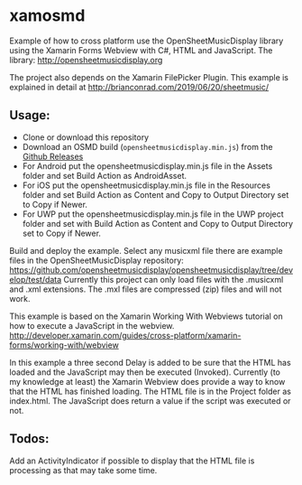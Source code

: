 # xamosmd
Example of how to cross platform use the OpenSheetMusicDisplay library 
using the Xamarin Forms Webview with C#, HTML and JavaScript.
The library:
http://opensheetmusicdisplay.org

The project also depends on the Xamarin FilePicker Plugin.  This example is explained in detail at http://brianconrad.com/2019/06/20/sheetmusic/

## Usage:
* Clone or download this repository
* Download an OSMD build (`opensheetmusicdisplay.min.js`) from the [Github Releases](https://github.com/opensheetmusicdisplay/opensheetmusicdisplay/releases)
* For Android put the opensheetmusicdisplay.min.js file in the Assets folder and set Build Action as AndroidAsset.
* For iOS put the opensheetmusicdisplay.min.js file in the Resources folder and set Build Action as Content and Copy to Output Directory set to Copy if Newer.
* For UWP put the opensheetmusicdisplay.min.js file in the UWP project folder and set with Build Action as Content and Copy to Output Directory set to Copy if Newer.

Build and deploy the example.  Select any musicxml file there are example files 
in the OpenSheetMusicDisplay repository: 
https://github.com/opensheetmusicdisplay/opensheetmusicdisplay/tree/develop/test/data
Currently this project can only load files with the .musicxml and .xml extensions. 
The .mxl files are compressed (zip) files and will not work. 

This example is based on the Xamarin Working With Webviews tutorial on how to execute a JavaScript 
in the webview.  
http://developer.xamarin.com/guides/cross-platform/xamarin-forms/working-with/webview

In this example a three second Delay is added to be sure that the HTML has loaded 
and the JavaScript may then be executed (Invoked).  Currently (to my knowledge at least) the Xamarin Webview 
does provide a way to know that the HTML has finished loading.  The HTML file is in the Project folder 
as index.html. The JavaScript does return a value if the script was executed or not.

## Todos:
Add an ActivityIndicator if possible to display that the HTML file is processing as that may take some time.


